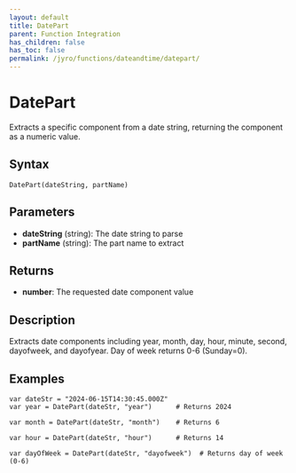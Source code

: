 ```yaml
---
layout: default
title: DatePart
parent: Function Integration
has_children: false
has_toc: false
permalink: /jyro/functions/dateandtime/datepart/
---
```


# DatePart

Extracts a specific component from a date string, returning the component as a numeric value.

## Syntax

```jyro
DatePart(dateString, partName)
```

## Parameters

- **dateString** (string): The date string to parse
- **partName** (string): The part name to extract

## Returns

- **number**: The requested date component value

## Description

Extracts date components including year, month, day, hour, minute, second, dayofweek, and dayofyear. Day of week returns 0-6 (Sunday=0).

## Examples

```jyro
var dateStr = "2024-06-15T14:30:45.000Z"
var year = DatePart(dateStr, "year")      # Returns 2024
```

```jyro
var month = DatePart(dateStr, "month")    # Returns 6
```

```jyro
var hour = DatePart(dateStr, "hour")      # Returns 14
```

```jyro
var dayOfWeek = DatePart(dateStr, "dayofweek")  # Returns day of week (0-6)
```
